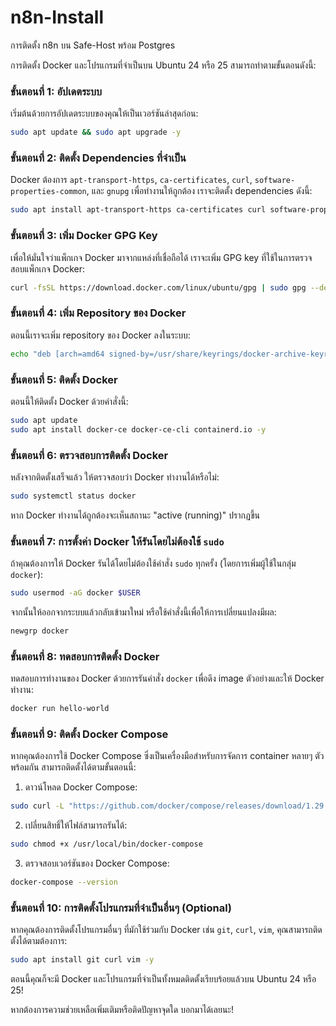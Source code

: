 # n8n-Install
การติดตั้ง n8n บน Safe-Host พร้อม Postgres

การติดตั้ง Docker และโปรแกรมที่จำเป็นบน Ubuntu 24 หรือ 25 สามารถทำตามขั้นตอนดังนี้:

### ขั้นตอนที่ 1: อัปเดตระบบ

เริ่มต้นด้วยการอัปเดตระบบของคุณให้เป็นเวอร์ชันล่าสุดก่อน:
```bash
sudo apt update && sudo apt upgrade -y
```
### ขั้นตอนที่ 2: ติดตั้ง Dependencies ที่จำเป็น

Docker ต้องการ `apt-transport-https`, `ca-certificates`, `curl`, `software-properties-common`, และ `gnupg` เพื่อทำงานให้ถูกต้อง เราจะติดตั้ง dependencies ดังนี้:
```bash
sudo apt install apt-transport-https ca-certificates curl software-properties-common gnupg -y
```

### ขั้นตอนที่ 3: เพิ่ม Docker GPG Key

เพื่อให้มั่นใจว่าแพ็กเกจ Docker มาจากแหล่งที่เชื่อถือได้ เราจะเพิ่ม GPG key ที่ใช้ในการตรวจสอบแพ็กเกจ Docker:
```bash
curl -fsSL https://download.docker.com/linux/ubuntu/gpg | sudo gpg --dearmor -o /usr/share/keyrings/docker-archive-keyring.gpg
```
### ขั้นตอนที่ 4: เพิ่ม Repository ของ Docker

ตอนนี้เราจะเพิ่ม repository ของ Docker ลงในระบบ:
```bash
echo "deb [arch=amd64 signed-by=/usr/share/keyrings/docker-archive-keyring.gpg] https://download.docker.com/linux/ubuntu $(lsb_release -cs) stable" | sudo tee /etc/apt/sources.list.d/docker.list > /dev/null
```
### ขั้นตอนที่ 5: ติดตั้ง Docker

ตอนนี้ให้ติดตั้ง Docker ด้วยคำสั่งนี้:
```bash
sudo apt update
sudo apt install docker-ce docker-ce-cli containerd.io -y
```
### ขั้นตอนที่ 6: ตรวจสอบการติดตั้ง Docker

หลังจากติดตั้งเสร็จแล้ว ให้ตรวจสอบว่า Docker ทำงานได้หรือไม่:

```bash
sudo systemctl status docker
```

หาก Docker ทำงานได้ถูกต้องจะเห็นสถานะ "active (running)" ปรากฏขึ้น

### ขั้นตอนที่ 7: การตั้งค่า Docker ให้รันโดยไม่ต้องใช้ `sudo`

ถ้าคุณต้องการให้ Docker รันได้โดยไม่ต้องใช้คำสั่ง `sudo` ทุกครั้ง (โดยการเพิ่มผู้ใช้ในกลุ่ม `docker`):

```bash
sudo usermod -aG docker $USER
```

จากนั้นให้ออกจากระบบแล้วกลับเข้ามาใหม่ หรือใช้คำสั่งนี้เพื่อให้การเปลี่ยนแปลงมีผล:

```bash
newgrp docker
```

### ขั้นตอนที่ 8: ทดสอบการติดตั้ง Docker

ทดสอบการทำงานของ Docker ด้วยการรันคำสั่ง `docker` เพื่อดึง image ตัวอย่างและให้ Docker ทำงาน:

```bash
docker run hello-world
```

### ขั้นตอนที่ 9: ติดตั้ง Docker Compose

หากคุณต้องการใช้ Docker Compose ซึ่งเป็นเครื่องมือสำหรับการจัดการ container หลายๆ ตัวพร้อมกัน สามารถติดตั้งได้ตามขั้นตอนนี้:

1. ดาวน์โหลด Docker Compose:

```bash
sudo curl -L "https://github.com/docker/compose/releases/download/1.29.2/docker-compose-$(uname -s)-$(uname -m)" -o /usr/local/bin/docker-compose
```

2. เปลี่ยนสิทธิ์ให้ไฟล์สามารถรันได้:

```bash
sudo chmod +x /usr/local/bin/docker-compose
```

3. ตรวจสอบเวอร์ชันของ Docker Compose:

```bash
docker-compose --version
```

### ขั้นตอนที่ 10: การติดตั้งโปรแกรมที่จำเป็นอื่นๆ (Optional)

หากคุณต้องการติดตั้งโปรแกรมอื่นๆ ที่มักใช้ร่วมกับ Docker เช่น `git`, `curl`, `vim`, คุณสามารถติดตั้งได้ตามต้องการ:

```bash
sudo apt install git curl vim -y
```

ตอนนี้คุณก็จะมี Docker และโปรแกรมที่จำเป็นทั้งหมดติดตั้งเรียบร้อยแล้วบน Ubuntu 24 หรือ 25!

หากต้องการความช่วยเหลือเพิ่มเติมหรือติดปัญหาจุดใด บอกมาได้เลยนะ!
